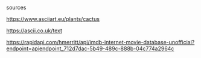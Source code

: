 














sources 

https://www.asciiart.eu/plants/cactus

https://ascii.co.uk/text

https://rapidapi.com/hmerritt/api/imdb-internet-movie-database-unofficial?endpoint=apiendpoint_712d7dac-5b49-489c-888b-04c774a2964c
